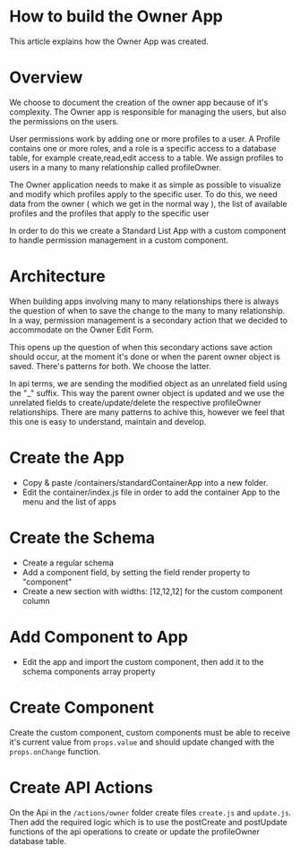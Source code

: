 # How to build the Owner App

This article explains how the Owner App was created.

# Overview

We choose to document the creation of the owner app because of it's complexity. The Owner app is responsible for managing the users, but also the permissions on the users.

User permissions work by adding one or more profiles to a user. A Profile contains one or more roles, and a role is a specific access to a database table, for example create,read,edit access to a table. We assign profiles to users in a many to many relationship called profileOwner.

The Owner application needs to make it as simple as possible to visualize and modify which profiles apply to the specific user. To do this, we need data from the owner ( which we get in the normal way ), the list of available profiles and the profiles that apply to the specific user

In order to do this we create a Standard List App with a custom component to handle permission management in a custom component.

# Architecture

When building apps involving many to many relationships there is always the question of when to save the change to the many to many relationship. In a way, permission management is a secondary action that we decided to accommodate on the Owner Edit Form.

This opens up the question of when this secondary actions save action should occur, at the moment it's done or when the parent owner object is saved. There's patterns for both. We choose the latter.

In api terms, we are sending the modified object as an unrelated field using the "\_" suffix. This way the parent owner object is updated and we use the unrelated fields to create/update/delete the respective profileOwner relationships. There are many patterns to achive this, however we feel that this one is easy to understand, maintain and develop.

# Create the App

- Copy & paste /containers/standardContainerApp into a new folder.
- Edit the container/index.js file in order to add the container App to the menu and the list of apps

# Create the Schema

- Create a regular schema
- Add a component field, by setting the field render property to "component"
- Create a new section with widths: [12,12,12] for the custom component column

# Add Component to App

- Edit the app and import the custom component, then add it to the schema components array property

# Create Component

Create the custom component, custom components must be able to receive it's current value from `props.value` and should update changed with the `props.onChange` function.

# Create API Actions

On the Api in the `/actions/owner` folder create files `create.js` and `update.js`. Then add the required logic which is to use the postCreate and postUpdate functions of the api operations to create or update the profileOwner database table.
